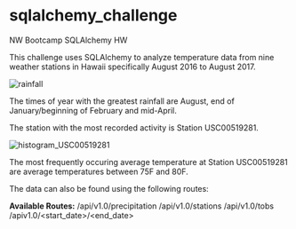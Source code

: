 # sqlalchemy_challenge
NW Bootcamp SQLAlchemy HW

This challenge uses SQLAlchemy to analyze temperature data from nine weather stations in Hawaii specifically August 2016 to August 2017.

![rainfall](https://user-images.githubusercontent.com/68086211/115999123-2e077580-a5b0-11eb-8678-dcf84ddd1eb6.png)

The times of year with the greatest rainfall are August, end of January/beginning of February and mid-April. 

The station with the most recorded activity is Station USC00519281. 

![histogram_USC00519281](https://user-images.githubusercontent.com/68086211/115999175-6c049980-a5b0-11eb-9c97-0fde2442f5f7.png)

The most frequently occuring average temperature at Station USC00519281	are average temperatures between 75F and 80F.

The data can also be found using the following routes:

**Available Routes:**
/api/v1.0/precipitation
/api/v1.0/stations
/api/v1.0/tobs
/apiv1.0/<start_date>/<end_date>
